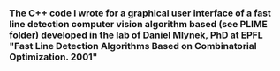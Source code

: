### The C++ code I wrote for a graphical user interface of a fast line detection computer vision algorithm based (see PLIME folder) developed in the lab of Daniel Mlynek, PhD at EPFL "Fast Line Detection Algorithms Based on Combinatorial Optimization. 2001" 
